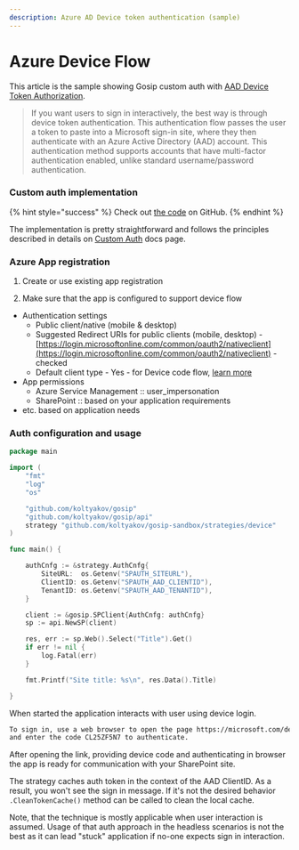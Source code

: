```yaml
---
description: Azure AD Device token authentication (sample)
---
```


# Azure Device Flow

This article is the sample showing Gosip custom auth with [AAD Device Token Authorization](https://docs.microsoft.com/en-us/azure/go/azure-sdk-go-authorization#use-device-token-authentication).

> If you want users to sign in interactively, the best way is through device token authentication. This authentication flow passes the user a token to paste into a Microsoft sign-in site, where they then authenticate with an Azure Active Directory \(AAD\) account. This authentication method supports accounts that have multi-factor authentication enabled, unlike standard username/password authentication.

### Custom auth implementation

{% hint style="success" %}
Check out [the code](https://github.com/koltyakov/gosip-sandbox/blob/master/strategies/device/device.go) on GitHub.
{% endhint %}

The implementation is pretty straightforward and follows the principles described in details on [Custom Auth](./) docs page.

### Azure App registration

1. Create or use existing app registration

2. Make sure that the app is configured to support device flow

* Authentication settings
  * Public client/native \(mobile & desktop\)
  * Suggested Redirect URIs for public clients \(mobile, desktop\) - [https://login.microsoftonline.com/common/oauth2/nativeclient](https://login.microsoftonline.com/common/oauth2/nativeclient) - checked
  * Default client type - Yes - for Device code flow, [learn more](https://go.microsoft.com/fwlink/?linkid=2094804)
* App permissions
  * Azure Service Management :: user\_impersonation
  * SharePoint :: based on your application requirements
* etc. based on application needs

### Auth configuration and usage

```go
package main

import (
	"fmt"
	"log"
	"os"

	"github.com/koltyakov/gosip"
	"github.com/koltyakov/gosip/api"
	strategy "github.com/koltyakov/gosip-sandbox/strategies/device"
)

func main() {

	authCnfg := &strategy.AuthCnfg{
		SiteURL:  os.Getenv("SPAUTH_SITEURL"),
		ClientID: os.Getenv("SPAUTH_AAD_CLIENTID"),
		TenantID: os.Getenv("SPAUTH_AAD_TENANTID"),
	}

	client := &gosip.SPClient{AuthCnfg: authCnfg}
	sp := api.NewSP(client)

	res, err := sp.Web().Select("Title").Get()
	if err != nil {
		log.Fatal(err)
	}

	fmt.Printf("Site title: %s\n", res.Data().Title)

}
```

When started the application interacts with user using device login.

```bash
To sign in, use a web browser to open the page https://microsoft.com/devicelogin 
and enter the code CL25ZF5N7 to authenticate.
```

After opening the link, providing device code and authenticating in browser the app is ready for communication with your SharePoint site.

The strategy caches auth token in the context of the AAD ClientID. As a result, you won't see the sign in message. If it's not the desired behavior `.CleanTokenCache()` method can be called to clean the local cache.

Note, that the technique is mostly applicable when user interaction is assumed. Usage of that auth approach in the headless scenarios is not the best as it can lead "stuck" application if no-one expects sign in interaction.

